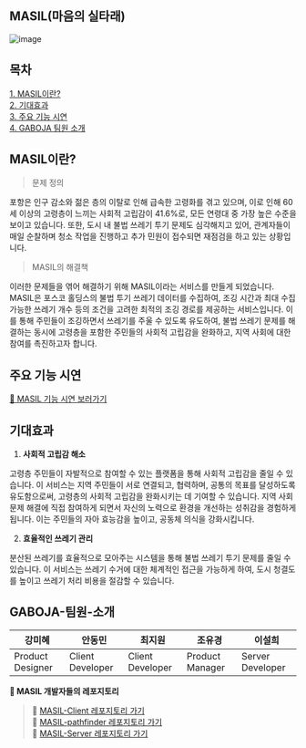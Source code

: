 ## MASIL(마음의 실타래)
![image](https://github.com/user-attachments/assets/14da3eb1-699d-49dd-9a73-cef959952534)

## 목차
[1. MASIL이란?](#MASIL이란?)     
[2. 기대효과](#기대효과)   
[3. 주요 기능 시연](#주요-기능-시연)      
[4. GABOJA 팀원 소개](#GABOJA-팀원-소개)    

## MASIL이란?
> 문제 정의

포항은 인구 감소와 젊은 층의 이탈로 인해 급속한 고령화를 겪고 있으며, 이로 인해 60세 이상의 고령층이 느끼는 사회적 고립감이 41.6%로, 모든 연령대 중 가장 높은 수준을 보이고 있습니다. 또한, 도시 내 불법 쓰레기 투기 문제도 심각해지고 있어, 관계자들이 매일 순찰하며 청소 작업을 진행하고 추가 민원이 접수되면 재점검을 하고 있는 상황입니다.

> MASIL의 해결책
 
이러한 문제들을 엮어 해결하기 위해 MASIL이라는 서비스를 만들게 되었습니다. MASIL은 포스코 홀딩스의 불법 투기 쓰레기 데이터를 수집하여, 조깅 시간과 최대 수집 가능한 쓰레기 개수 등의 조건을 고려한 최적의 조깅 경로를 제공하는 서비스입니다. 이를 통해 주민들이 조깅하면서 쓰레기를 주울 수 있도록 유도하여, 불법 쓰레기 문제를 해결하는 동시에 고령층을 포함한 주민들의 사회적 고립감을 완화하고, 지역 사회에 대한 참여를 촉진하고자 합니다.

## 주요 기능 시연
[🧶 MASIL 기능 시연 보러가기](https://youtube.com/shorts/0pKjh77yrws?feature=share)

## 기대효과
1. **사회적 고립감 해소**

고령층 주민들이 자발적으로 참여할 수 있는 플랫폼을 통해 사회적 고립감을 줄일 수 있습니다. 
이 서비스는 지역 주민들이 서로 연결되고, 협력하며, 공통의 목표를 달성하도록 유도함으로써, 고령층의 사회적 고립감을 완화시키는 데 기여할 수 있습니다.
지역 사회 문제 해결에 직접 참여하게 되면서 자신의 노력으로 환경을 개선하는 성취감을 경험하게 됩니다. 이는 주민들의 자아 효능감을 높이고, 공동체 의식을 강화시킵니다.

2. **효율적인 쓰레기 관리**

분산된 쓰레기를 효율적으로 모아주는 시스템을 통해 불법 쓰레기 투기 문제를 줄일 수 있습니다. 
이 서비스는 쓰레기 수거에 대한 체계적인 접근을 가능하게 하여, 도시 청결도를 높이고 쓰레기 처리 비용을 절감할 수 있습니다.

## GABOJA-팀원-소개

| 강미혜 | 안동민 | 최지원 | 조유경 | 이설희 |
| ------------ | ------------- | ------------- | ------------- | ------------- |
| Product Designer | Client Developer | Client Developer | Product Manager | Server Developer |

**🔗 MASIL 개발자들의 레포지토리**
> 🧶 [MASIL-Client 레포지토리 가기](https://github.com/JA2024-GABOJA/gaboja-client)  
> 🧶 [MASIL-pathfinder 레포지토리 가기](https://github.com/JA2024-GABOJA/pathfinding)    
> 🧶 [MASIL-Server 레포지토리 가기](https://github.com/JA2024-GABOJA/gaboja-server)  
